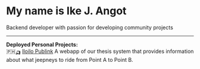 # My name is Ike J. Angot

Backend developer with passion for developing community projects

---

**Deployed Personal Projects:**  
🇵🇭🛺 [Iloilo Publink](https://iloilo.publink.space/)  A webapp of our thesis system that provides information about what jeepneys to ride from Point A to Point B.

